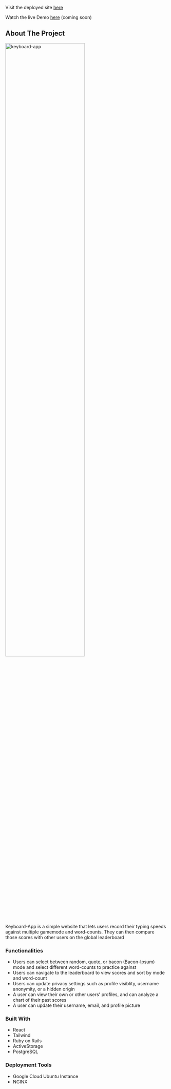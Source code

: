Visit the deployed site [here](http://keyboard-typing.com/)

Watch the live Demo [here](https://www.google.com/) (coming soon)

## About The Project

<img width="70%" src="https://cdn.discordapp.com/attachments/1028812502835925052/1051195650227843082/Screen_Shot_2022-11-16_at_6.22.46_PM.png" alt="keyboard-app" />

Keyboard-App is a simple website that lets users record their typing speeds against multiple gamemode and word-counts. They can then compare those scores with other users on the global leaderboard

### Functionalities

- Users can select between random, quote, or bacon (Bacon-Ipsum) mode and select different word-counts to practice against
- Users can navigate to the leaderboard to view scores and sort by mode and word-count
- Users can update privacy settings such as profile visiblity, username anonymity, or a hidden origin
- A user can view their own or other users' profiles, and can analyze a chart of their past scores
- A user can update their username, email, and profile picture

### Built With

- React
- Tailwind
- Ruby on Rails
- ActiveStorage
- PostgreSQL

### Deployment Tools

- Google Cloud Ubuntu Instance
- NGINX
